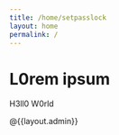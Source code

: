 ```yaml
---
title: /home/setpasslock
layout: home
permalink: /
---
```


# L0rem ipsum

H3ll0 W0rld

<p>@{{layout.admin}}</p>
